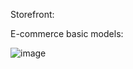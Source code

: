 Storefront:

E-commerce basic models:

![image](https://github.com/joaogdfaero/storefront/assets/103076610/ad93c047-533c-42c2-988d-6a0dbb56ba62)
